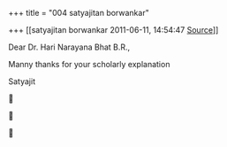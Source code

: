 +++
title = "004 satyajitan borwankar"

+++
[[satyajitan borwankar	2011-06-11, 14:54:47 [Source](https://groups.google.com/g/samskrita/c/wVFzcKssWtE)]]



Dear Dr. Hari Narayana Bhat B.R.,



Manny thanks for your scholarly explanation



Satyajit  
  







